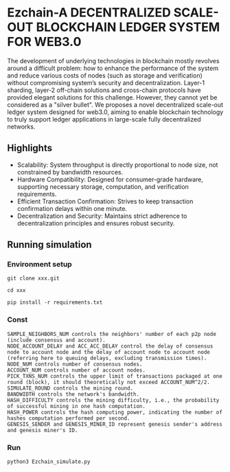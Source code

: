 # Ezchain-A DECENTRALIZED SCALE-OUT BLOCKCHAIN LEDGER SYSTEM FOR WEB3.0

The development of underlying technologies in blockchain mostly revolves around a difficult problem: how to enhance the performance of the system and reduce various costs of nodes (such as storage and verification) without compromising system’s security and decentralization. Layer-1 sharding, layer-2 off-chain solutions and cross-chain protocols have provided elegant solutions for this challenge. However, they cannot yet be considered as a "silver bullet". We proposes a novel decentralized scale-out ledger system designed for web3.0, aiming to enable blockchain technology to truly support ledger applications in large-scale fully decentralized networks.

## Highlights

* Scalability: System throughput is directly proportional to node size, not constrained by bandwidth resources.
* Hardware Compatibility: Designed for consumer-grade hardware, supporting necessary storage, computation, and verification requirements.
* Efficient Transaction Confirmation: Strives to keep transaction confirmation delays within one minute.
* Decentralization and Security: Maintains strict adherence to decentralization principles and ensures robust security​​.

## Running simulation

### Environment setup

```
git clone xxx.git

cd xxx

pip install -r requirements.txt
```

### Const
```
SAMPLE_NEIGHBORS_NUM controls the neighbors' number of each p2p node (include consensus and account).
NODE_ACCOUNT_DELAY and ACC_ACC_DELAY control the delay of consensus node to account node and the delay of account node to account node (referring here to queuing delays, excluding transmission times).
NODE_NUM controls number of consensus nodes.
ACCOUNT_NUM controls number of account nodes.
PICK_TXNS_NUM controls the upper limit of transactions packaged at one round (block), it should theoretically not exceed ACCOUNT_NUM^2/2.
SIMULATE_ROUND controls the mining round.
BANDWIDTH controls the network's bandwidth.
HASH_DIFFICULTY controls the mining difficulty, i.e., the probability of successful mining in one hash computation.
HASH_POWER controls the hash computing power, indicating the number of hashes computation performed per second.
GENESIS_SENDER and GENESIS_MINER_ID represent genesis sender's address and genesis miner's ID.
```
### Run

```
python3 Ezchain_simulate.py
```
